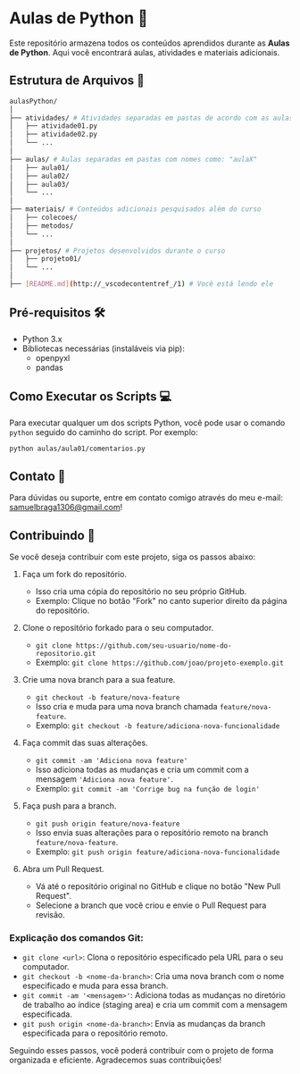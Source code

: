 # Aulas de Python 🐍

Este repositório armazena todos os conteúdos aprendidos durante as **Aulas de Python**. Aqui você encontrará aulas, atividades e materiais adicionais.

## Estrutura de Arquivos 📂

```bash
aulasPython/
│
├── atividades/ # Atividades separadas em pastas de acordo com as aulas
│   ├── atividade01.py
│   ├── atividade02.py
│   └── ...
│
├── aulas/ # Aulas separadas em pastas com nomes como: "aulaX"
│   ├── aula01/
│   ├── aula02/
│   ├── aula03/
│   └── ...
│
├── materiais/ # Conteúdos adicionais pesquisados além do curso
│   ├── colecoes/
│   ├── metodos/
│   └── ...
│
├── projetos/ # Projetos desenvolvidos durante o curso
│   ├── projeto01/
│   └── ...
│
├── [README.md](http://_vscodecontentref_/1) # Você está lendo ele          
```

## Pré-requisitos 🛠️
- Python 3.x
- Bibliotecas necessárias (instaláveis via pip):
  - openpyxl
  - pandas

## Como Executar os Scripts 💻

Para executar qualquer um dos scripts Python, você pode usar o comando `python` seguido do caminho do script. Por exemplo:

```sh
python aulas/aula01/comentarios.py
```

## Contato 📧
Para dúvidas ou suporte, entre em contato comigo através do meu e-mail: samuelbraga1306@gmail.com!

## Contribuindo 💪

Se você deseja contribuir com este projeto, siga os passos abaixo:

1. Faça um fork do repositório.
   - Isso cria uma cópia do repositório no seu próprio GitHub.
   - Exemplo: Clique no botão "Fork" no canto superior direito da página do repositório.

2. Clone o repositório forkado para o seu computador.
   - `git clone https://github.com/seu-usuario/nome-do-repositorio.git`
   - Exemplo: `git clone https://github.com/joao/projeto-exemplo.git`

3. Crie uma nova branch para a sua feature.
   - `git checkout -b feature/nova-feature`
   - Isso cria e muda para uma nova branch chamada `feature/nova-feature`.
   - Exemplo: `git checkout -b feature/adiciona-nova-funcionalidade`

4. Faça commit das suas alterações.
   - `git commit -am 'Adiciona nova feature'`
   - Isso adiciona todas as mudanças e cria um commit com a mensagem `'Adiciona nova feature'`.
   - Exemplo: `git commit -am 'Corrige bug na função de login'`

5. Faça push para a branch.
   - `git push origin feature/nova-feature`
   - Isso envia suas alterações para o repositório remoto na branch `feature/nova-feature`.
   - Exemplo: `git push origin feature/adiciona-nova-funcionalidade`

6. Abra um Pull Request.
   - Vá até o repositório original no GitHub e clique no botão "New Pull Request".
   - Selecione a branch que você criou e envie o Pull Request para revisão.

### Explicação dos comandos Git:

- `git clone <url>`: Clona o repositório especificado pela URL para o seu computador.
- `git checkout -b <nome-da-branch>`: Cria uma nova branch com o nome especificado e muda para essa branch.
- `git commit -am '<mensagem>'`: Adiciona todas as mudanças no diretório de trabalho ao índice (staging area) e cria um commit com a mensagem especificada.
- `git push origin <nome-da-branch>`: Envia as mudanças da branch especificada para o repositório remoto.

Seguindo esses passos, você poderá contribuir com o projeto de forma organizada e eficiente. Agradecemos suas contribuições!
